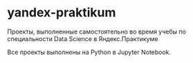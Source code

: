 # yandex-praktikum
Проекты, выполненные самостоятельно  во время учебы по специальности Data Science в Яндекс.Практикуме

Все проекты выполнены на Python в Jupyter Notebook.
